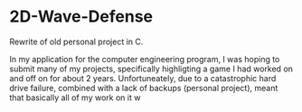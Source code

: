 # 2D-Wave-Defense
Rewrite of old personal project in C.

In my application for the computer engineering program, I was hoping to submit many of my projects, specifically highligting a game I had worked on and off on for about 2 years. Unfortuneately, due to a catastrophic hard drive failure, combined with a lack of backups (personal project), meant that basically all of my work on it w